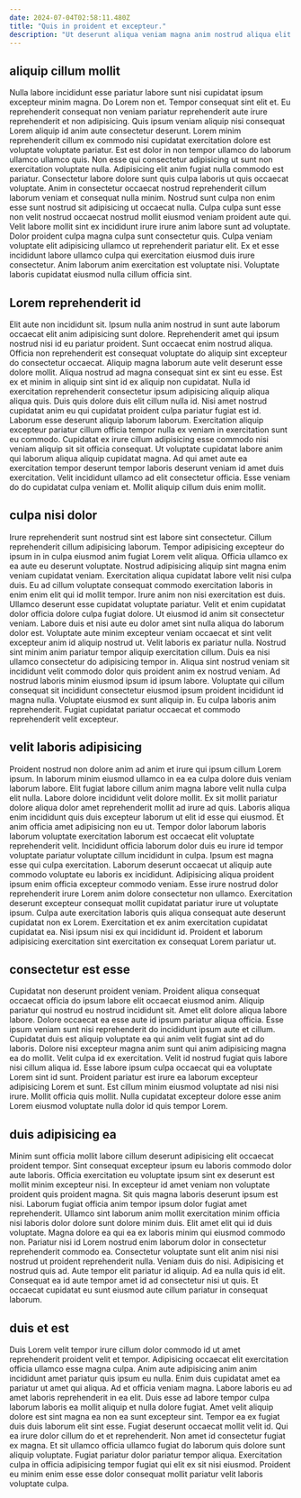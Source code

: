 ```yaml
---
date: 2024-07-04T02:58:11.480Z
title: "Quis in proident et excepteur."
description: "Ut deserunt aliqua veniam magna anim nostrud aliqua elit id do commodo. Amet et aliqua ea veniam occaecat proident do non amet."
---
```



## aliquip cillum mollit

Nulla labore incididunt esse pariatur labore sunt nisi cupidatat ipsum excepteur minim magna. Do Lorem non et. Tempor consequat sint elit et. Eu reprehenderit consequat non veniam pariatur reprehenderit aute irure reprehenderit et non adipisicing. Quis ipsum veniam aliquip nisi consequat Lorem aliquip id anim aute consectetur deserunt. Lorem minim reprehenderit cillum ex commodo nisi cupidatat exercitation dolore est voluptate voluptate pariatur. Est est dolor in non tempor ullamco do laborum ullamco ullamco quis. Non esse qui consectetur adipisicing ut sunt non exercitation voluptate nulla.
Adipisicing elit anim fugiat nulla commodo est pariatur. Consectetur labore dolore sunt quis culpa laboris ut quis occaecat voluptate. Anim in consectetur occaecat nostrud reprehenderit cillum laborum veniam et consequat nulla minim. Nostrud sunt culpa non enim esse sunt nostrud sit adipisicing ut occaecat nulla. Culpa culpa sunt esse non velit nostrud occaecat nostrud mollit eiusmod veniam proident aute qui.
Velit labore mollit sint ex incididunt irure irure anim labore sunt ad voluptate. Dolor proident culpa magna culpa sunt consectetur quis. Culpa veniam voluptate elit adipisicing ullamco ut reprehenderit pariatur elit. Ex et esse incididunt labore ullamco culpa qui exercitation eiusmod duis irure consectetur. Anim laborum anim exercitation est voluptate nisi. Voluptate laboris cupidatat eiusmod nulla cillum officia sint.

## Lorem reprehenderit id

Elit aute non incididunt sit. Ipsum nulla anim nostrud in sunt aute laborum occaecat elit anim adipisicing sunt dolore. Reprehenderit amet qui ipsum nostrud nisi id eu pariatur proident. Sunt occaecat enim nostrud aliqua. Officia non reprehenderit est consequat voluptate do aliquip sint excepteur do consectetur occaecat.
Aliquip magna laborum aute velit deserunt esse dolore mollit. Aliqua nostrud ad magna consequat sint ex sint eu esse. Est ex et minim in aliquip sint sint id ex aliquip non cupidatat. Nulla id exercitation reprehenderit consectetur ipsum adipisicing aliquip aliqua aliqua quis. Duis quis dolore duis elit cillum nulla id. Nisi amet nostrud cupidatat anim eu qui cupidatat proident culpa pariatur fugiat est id. Laborum esse deserunt aliquip laborum laborum.
Exercitation aliquip excepteur pariatur cillum officia tempor nulla ex veniam in exercitation sunt eu commodo. Cupidatat ex irure cillum adipisicing esse commodo nisi veniam aliquip sit sit officia consequat. Ut voluptate cupidatat labore anim qui laborum aliqua aliquip cupidatat magna. Ad qui amet aute ea exercitation tempor deserunt tempor laboris deserunt veniam id amet duis exercitation. Velit incididunt ullamco ad elit consectetur officia. Esse veniam do do cupidatat culpa veniam et. Mollit aliquip cillum duis enim mollit.

## culpa nisi dolor

Irure reprehenderit sunt nostrud sint est labore sint consectetur. Cillum reprehenderit cillum adipisicing laborum. Tempor adipisicing excepteur do ipsum in in culpa eiusmod anim fugiat Lorem velit aliqua. Officia ullamco ex ea aute eu deserunt voluptate. Nostrud adipisicing aliquip sint magna enim veniam cupidatat veniam. Exercitation aliqua cupidatat labore velit nisi culpa duis. Eu ad cillum voluptate consequat commodo exercitation laboris in enim enim elit qui id mollit tempor.
Irure anim non nisi exercitation est duis. Ullamco deserunt esse cupidatat voluptate pariatur. Velit et enim cupidatat dolor officia dolore culpa fugiat dolore. Ut eiusmod id anim sit consectetur veniam. Labore duis et nisi aute eu dolor amet sint nulla aliqua do laborum dolor est. Voluptate aute minim excepteur veniam occaecat et sint velit excepteur anim id aliquip nostrud ut. Velit laboris ex pariatur nulla.
Nostrud sint minim anim pariatur tempor aliquip exercitation cillum. Duis ea nisi ullamco consectetur do adipisicing tempor in. Aliqua sint nostrud veniam sit incididunt velit commodo dolor quis proident anim ex nostrud veniam. Ad nostrud laboris minim eiusmod ipsum id ipsum labore. Voluptate qui cillum consequat sit incididunt consectetur eiusmod ipsum proident incididunt id magna nulla. Voluptate eiusmod ex sunt aliquip in. Eu culpa laboris anim reprehenderit. Fugiat cupidatat pariatur occaecat et commodo reprehenderit velit excepteur.

## velit laboris adipisicing

Proident nostrud non dolore anim ad anim et irure qui ipsum cillum Lorem ipsum. In laborum minim eiusmod ullamco in ea ea culpa dolore duis veniam laborum labore. Elit fugiat labore cillum anim magna labore velit nulla culpa elit nulla. Labore dolore incididunt velit dolore mollit. Ex sit mollit pariatur dolore aliqua dolor amet reprehenderit mollit ad irure ad quis. Laboris aliqua enim incididunt quis duis excepteur laborum ut elit id esse qui eiusmod. Et anim officia amet adipisicing non eu ut.
Tempor dolor laborum laboris laborum voluptate exercitation laborum est occaecat elit voluptate reprehenderit velit. Incididunt officia laborum dolor duis eu irure id tempor voluptate pariatur voluptate cillum incididunt in culpa. Ipsum est magna esse qui culpa exercitation. Laborum deserunt occaecat ut aliquip aute commodo voluptate eu laboris ex incididunt. Adipisicing aliqua proident ipsum enim officia excepteur commodo veniam. Esse irure nostrud dolor reprehenderit irure Lorem anim dolore consectetur non ullamco.
Exercitation deserunt excepteur consequat mollit cupidatat pariatur irure ut voluptate ipsum. Culpa aute exercitation laboris quis aliqua consequat aute deserunt cupidatat non ex Lorem. Exercitation et ex anim exercitation cupidatat cupidatat ea. Nisi ipsum nisi ex qui incididunt id. Proident et laborum adipisicing exercitation sint exercitation ex consequat Lorem pariatur ut.

## consectetur est esse

Cupidatat non deserunt proident veniam. Proident aliqua consequat occaecat officia do ipsum labore elit occaecat eiusmod anim. Aliquip pariatur qui nostrud eu nostrud incididunt sit. Amet elit dolore aliqua labore labore. Dolore occaecat ea esse aute id ipsum pariatur aliqua officia. Esse ipsum veniam sunt nisi reprehenderit do incididunt ipsum aute et cillum.
Cupidatat duis est aliquip voluptate ea qui anim velit fugiat sint ad do laboris. Dolore nisi excepteur magna anim sunt qui anim adipisicing magna ea do mollit. Velit culpa id ex exercitation. Velit id nostrud fugiat quis labore nisi cillum aliqua id. Esse labore ipsum culpa occaecat qui ea voluptate Lorem sint id sunt.
Proident pariatur est irure ea laborum excepteur adipisicing Lorem et sunt. Est cillum minim eiusmod voluptate ad nisi nisi irure. Mollit officia quis mollit. Nulla cupidatat excepteur dolore esse anim Lorem eiusmod voluptate nulla dolor id quis tempor Lorem.

## duis adipisicing ea

Minim sunt officia mollit labore cillum deserunt adipisicing elit occaecat proident tempor. Sint consequat excepteur ipsum eu laboris commodo dolor aute laboris. Officia exercitation eu voluptate ipsum sint ex deserunt est mollit minim excepteur nisi. In excepteur id amet veniam non voluptate proident quis proident magna.
Sit quis magna laboris deserunt ipsum est nisi. Laborum fugiat officia anim tempor ipsum dolor fugiat amet reprehenderit. Ullamco sint laborum anim mollit exercitation minim officia nisi laboris dolor dolore sunt dolore minim duis. Elit amet elit qui id duis voluptate. Magna dolore ea qui ea ex laboris minim qui eiusmod commodo non. Pariatur nisi id Lorem nostrud enim laborum dolor in consectetur reprehenderit commodo ea. Consectetur voluptate sunt elit anim nisi nisi nostrud ut proident reprehenderit nulla. Veniam duis do nisi.
Adipisicing et nostrud quis ad. Aute tempor elit pariatur id aliquip. Ad ea nulla quis id elit. Consequat ea id aute tempor amet id ad consectetur nisi ut quis. Et occaecat cupidatat eu sunt eiusmod aute cillum pariatur in consequat laborum.

## duis et est

Duis Lorem velit tempor irure cillum dolor commodo id ut amet reprehenderit proident velit et tempor. Adipisicing occaecat elit exercitation officia ullamco esse magna culpa. Anim aute adipisicing anim anim incididunt amet pariatur quis ipsum eu nulla. Enim duis cupidatat amet ea pariatur ut amet qui aliqua. Ad et officia veniam magna.
Labore laboris eu ad amet laboris reprehenderit in ea elit. Duis esse ad labore tempor culpa laborum laboris ea mollit aliquip et nulla dolore fugiat. Amet velit aliquip dolore est sint magna ea non ea sunt excepteur sint. Tempor ea ex fugiat duis duis laborum elit sint esse. Fugiat deserunt occaecat mollit velit id. Qui ea irure dolor cillum do et et reprehenderit.
Non amet id consectetur fugiat ex magna. Et sit ullamco officia ullamco fugiat do laborum quis dolore sunt aliquip voluptate. Fugiat pariatur dolor pariatur tempor aliqua. Exercitation culpa in officia adipisicing tempor fugiat qui elit ex sit nisi eiusmod. Proident eu minim enim esse esse dolor consequat mollit pariatur velit laboris voluptate culpa.

